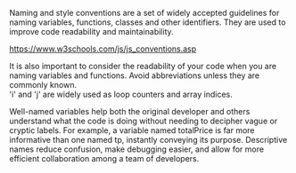 
Naming and style conventions are a set of widely accepted guidelines for naming variables, functions, classes and other identifiers. They are used to improve code readability and maintainability.

https://www.w3schools.com/js/js_conventions.asp

It is also important to consider the readability of your code when you are naming variables and functions. Avoid abbreviations unless they are commonly known.  
'i' and 'j' are widely used as loop counters and array indices.

Well-named variables help both the original developer and others understand what the code is doing without needing to decipher vague or cryptic labels. For example, a variable named totalPrice is far more informative than one named tp, instantly conveying its purpose. Descriptive names reduce confusion, make debugging easier, and allow for more efficient collaboration among a team of developers.
